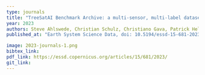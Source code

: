 ```yaml
---
type: journals
title: "TreeSatAI Benchmark Archive: a multi-sensor, multi-label dataset for tree species classification in remote sensing"
year: 2023
authors: Steve Ahlswede, Christian Schulz, Christiano Gava, Patrick Helber, Benjamin Bischke, Michael Förster, Florencia Arias, Jörn Hees, Begüm Demir, and Birgit Kleinschmit
published_at: "Earth System Science Data, doi: 10.5194/essd-15-681-2023, 2023"

image: 2023-journals-1.png
bibtex_link:
pdf_link: https://essd.copernicus.org/articles/15/681/2023/
git_link:
---
```

